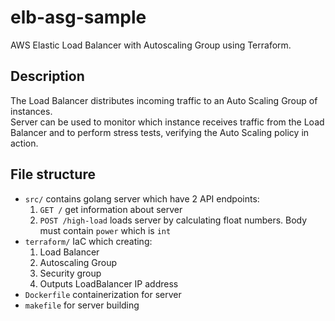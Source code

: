 # elb-asg-sample

AWS Elastic Load Balancer with Autoscaling Group using Terraform.

## Description

The Load Balancer distributes incoming traffic to an Auto Scaling Group of instances. \
Server can be used to monitor which instance receives traffic from the Load Balancer and to perform stress tests,
verifying the Auto Scaling policy in action.

## File structure

- `src/` contains golang server which have 2 API endpoints:
    1. `GET /` get information about server
    2. `POST /high-load` loads server by calculating float numbers. Body must contain `power` which is `int`
- `terraform/` IaC which creating:
    1. Load Balancer
    2. Autoscaling Group
    3. Security group
    4. Outputs LoadBalancer IP address
- `Dockerfile` containerization for server
- `makefile` for server building
